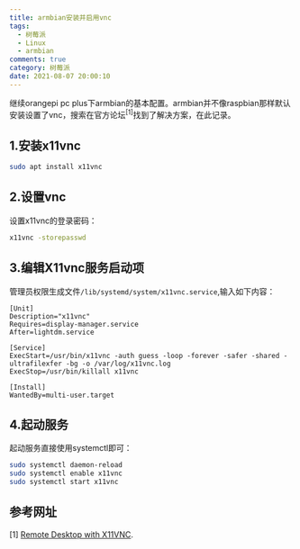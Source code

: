 ```yaml
---
title: armbian安装并启用vnc
tags:
  - 树莓派
  - Linux
  - armbian
comments: true
category: 树莓派
date: 2021-08-07 20:00:10
---
```



继续orangepi pc plus下armbian的基本配置。armbian并不像raspbian那样默认安装设置了vnc，搜索在官方论坛<sup>[1]</sup>找到了解决方案，在此记录。

## 1.安装x11vnc

```bash
sudo apt install x11vnc
```

## 2.设置vnc

设置x11vnc的登录密码：

```bash
x11vnc -storepasswd
```

## 3.编辑X11vnc服务启动项

管理员权限生成文件`/lib/systemd/system/x11vnc.service`,输入如下内容：

```
[Unit]
Description="x11vnc"
Requires=display-manager.service
After=lightdm.service

[Service]
ExecStart=/usr/bin/x11vnc -auth guess -loop -forever -safer -shared -ultrafilexfer -bg -o /var/log/x11vnc.log
ExecStop=/usr/bin/killall x11vnc

[Install]
WantedBy=multi-user.target
```

## 4.起动服务

起动服务直接使用systemctl即可：

```bash
sudo systemctl daemon-reload
sudo systemctl enable x11vnc
sudo systemctl start x11vnc
```

## 参考网址

[1] <a href="https://forum.armbian.com/topic/10330-remote-desktop-with-x11vnc/" target="_blank">Remote Desktop with X11VNC</a>.
